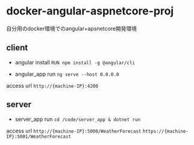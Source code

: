 # docker-angular-aspnetcore-proj
自分用のdocker環境でのangular+apsnetcore開発環境


## client
- angular install
`RUN npm install -g @angular/cli`

- angular_app run
`ng serve --host 0.0.0.0`

access url
`http://{machine-IP}:4200`


## server
- server_app run
`cd /code/server_app & dotnet run`

access url
`http://{machine-IP}:5000/WeatherForecast`
`https://{machine-IP}:5001/WeatherForecast`